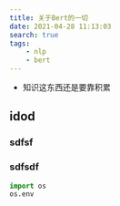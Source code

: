 ```yaml
---
title: 关于Bert的一切
date: 2021-04-28 11:13:03
search: true
tags:
    - nlp
    - bert
---
```


* 知识这东西还是要靠积累

<!-- more -->


## idod



### sdfsf
### sdfsdf


```python
import os
os.env
```